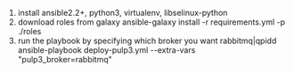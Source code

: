 1. install ansible2.2+, python3, virtualenv, libselinux-python
2. download roles from galaxy
   ansible-galaxy install -r requirements.yml -p ./roles
3. run the playbook by specifying which broker you want rabbitmq|qpidd
   ansible-playbook deploy-pulp3.yml --extra-vars "pulp3_broker=rabbitmq"


